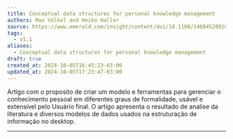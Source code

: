 ```yaml
---
title: Conceptual data structures for personal knowledge management
authors: Max Völkel and Heiko Haller
source: https://www.emerald.com/insight/content/doi/10.1108/14684520910951221/full/html
tags:
  - v1.1
aliases:
  - Conceptual data structures for personal knowledge management
draft: true
created_at: 2024-10-05T16:45:23-03:00
updated_at: 2024-10-05T17:23:47-03:00
---
```


Artigo com o proposito de criar  um modelo e ferramentas para gerenciar o conhecimento pessoal em diferentes graus de formalidade, usável e extensível pelo Usuário final. O artigo apresenta o resultado de analise da literatura e diversos modelos de dados usados  na estruturação de informação no desktop.

---

